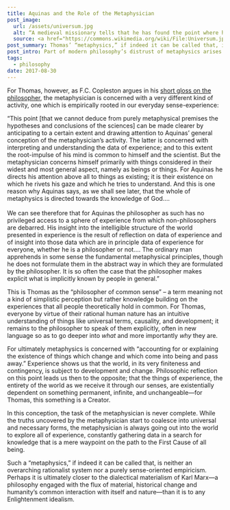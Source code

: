 ```yaml
---
title: Aquinas and the Role of the Metaphysician
post_image:
  url: /assets/universum.jpg
  alt: “A medieval missionary tells that he has found the point where heaven and Earth meet.”
  source: <a href="https://commons.wikimedia.org/wiki/File:Universum.jpg#/media/File:FlammarionWoodcut.jpg" target="_blank">Wikimedia Commons</a>
post_summary: Thomas’ “metaphysics,” if indeed it can be called that, is neither an overarching rationalist system nor a purely sense-oriented empiricism. Perhaps it is ultimately closer to the dialectical materialism of Karl Marx—a philosophy engaged with the flux of material, historical change and humanity’s common interaction with itself and nature—than it is to any Enlightenment idealism.
post_intro: Part of modern philosophy’s distrust of metaphysics arises from a not undue association of the term with the Rationalist and Idealist philosophers of previous centuries; for thinkers from Spinoza to Hegel the task of metaphysics involves the deduction of an all-encompassing system of reality based on self-evident, a priori propositions, an activity which easily slips into speculation.
tags:
  - philosophy
date: 2017-08-30
---
```


For Thomas, however, as F.C. Copleston argues in his <a href="https://www.penguinrandomhouse.com/books/268921/aquinas-by-f-c-copleston/" target="_blank">short gloss on the philosopher</a>, the metaphysician is concerned with a very different kind of activity, one which is empirically rooted in our everyday sense-experience:

<div class="blockquote">“This point [that we cannot deduce from purely metaphysical premises the hypotheses and conclusions of the sciences] can be made clearer by anticipating to a certain extent and drawing attention to Aquinas’ general conception of the metaphysician’s activity. The latter is concerned with interpreting and understanding the data of experience; and to this extent the root-impulse of his mind is common to himself and the scientist. But the metaphysician concerns himself primarily with things considered in their widest and most general aspect, namely as beings or things. For Aquinas he directs his attention above all to things as existing; it is their existence on which he rivets his gaze and which he tries to understand. And this is one reason why Aquinas says, as we shall see later, that the whole of metaphysics is directed towards the knowledge of God.…<br><br>
We can see therefore that for Aquinas the philosopher as such has no privileged access to a sphere of experience from which non-philosophers are debarred. His insight into the intelligible structure of the world presented in experience is the result of reflection on data of experience and of insight into those data which are in principle data of experience for everyone, whether he is a philosopher or not…. The ordinary man apprehends in some sense the fundamental metaphysical principles, though he does not formulate them in the abstract way in which they are formulated by the philosopher. It is so often the case that the philosopher makes explicit what is implicitly known by people in general.”</div>

This is Thomas as the “philosopher of common sense” – a term meaning not a kind of simplistic perception but rather knowledge building on the experiences that all people theoretically hold in common. For Thomas, everyone by virtue of their rational human nature has an intuitive understanding of things like universal terms, causality, and development; it remains to the philosopher to speak of them explicitly, often in new language so as to go deeper into _what_ and more importantly _why_ they are.

For ultimately metaphysics is concerned with “accounting for or explaining the existence of things which change and which come into being and pass away.” Experience shows us that the world, in its very finiteness and contingency, is subject to development and change. Philosophic reflection on this point leads us then to the opposite; that the things of experience, the entirety of the world as we receive it through our senses, are existentially dependent on something permanent, infinite, and unchangeable—for Thomas, this something is a Creator.

In this conception, the task of the metaphysician is never complete. While the truths uncovered by the metaphysician start to coalesce into universal and necessary forms, the metaphysician is always going out into the world to explore all of experience, constantly gathering data in a search for knowledge that is a mere waypoint on the path to the First Cause of all being.

Such a “metaphysics,” if indeed it can be called that, is neither an overarching rationalist system nor a purely sense-oriented empiricism. Perhaps it is ultimately closer to the dialectical materialism of Karl Marx—a philosophy engaged with the flux of material, historical change and humanity’s common interaction with itself and nature—than it is to any Enlightenment idealism.
